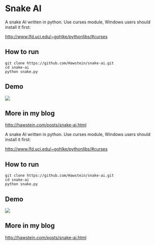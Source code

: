 # Snake AI

A snake AI written in python. Use curses module, Windows users 
should install it first:

<http://www.lfd.uci.edu/~gohlke/pythonlibs/#curses>


## How to run

	git clone https://github.com/Hawstein/snake-ai.git
	cd snake-ai
	python snake.py
	
## Demo

<img src="snake-ai.gif" />

## More in my blog

<http://hawstein.com/posts/snake-ai.html>

A snake AI written in python. Use curses module, Windows users 
should install it first:

<http://www.lfd.uci.edu/~gohlke/pythonlibs/#curses>


## How to run

	git clone https://github.com/Hawstein/snake-ai.git
	cd snake-ai
	python snake.py
	
## Demo

<img src="snake-ai.gif" />

## More in my blog

<http://hawstein.com/posts/snake-ai.html>
